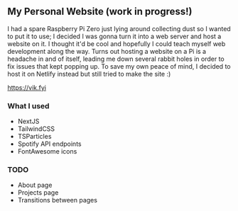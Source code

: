 ## My Personal Website (work in progress!)

I had a spare Raspberry Pi Zero just lying around collecting dust so I wanted to put it to use; I decided I was gonna turn it into a web server and host a website on it. I thought it'd be cool and hopefully I could teach myself web development along the way. Turns out hosting a website on a Pi is a headache in and of itself, leading me down several rabbit holes in order to fix issues that kept popping up. To save my own peace of mind, I decided to host it on Netlify instead but still tried to make the site :)

https://vik.fyi

### What I used
- NextJS 
- TailwindCSS
- TSParticles
- Spotify API endpoints
- FontAwesome icons

### TODO
- About page
- Projects page
- Transitions between pages
